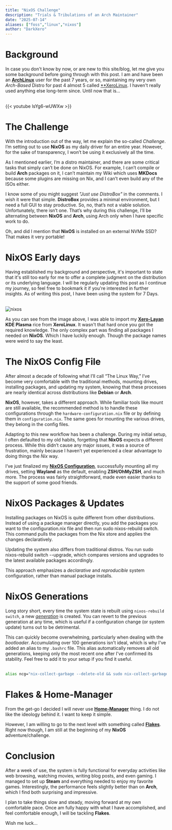 ```yaml
---
title: "NixOS Challenge"
description: "Trials & Tribulations of an Arch Maintainer"
date: "2025-07-14"
aliases: ["foss","linux","nixos"]
author: "DarkXero"
---
```


# Background

In case you don't know by now, or are new to this site/blog, let me give you some background before going through with this post. I am and have been an [**ArchLinux**](https://archlinux.org) user for the past 7 years, or so, maintaining my very own *Arch-Based* Distro for past 4 almost 5 called [**XeroLinux](https://xerolinux.xyz). I haven't really used anything else long-term since. Until now that is...<br /><br />

{{< youtube lsYg6-wUWXw >}}<br />

# The Challenge

With the introduction out of the way, let me explain the so-called *Challenge*. I’m setting out to use **NixOS** as my daily driver for an entire year. However, for the sake of transparency, I won’t be using it exclusively all the time.

As I mentioned earlier, I’m a distro maintainer, and there are some critical tasks that simply can’t be done on NixOS. For example, I can’t compile or build **Arch** packages on it, I can’t maintain my Wiki which uses **MKDocs** because some plugins are missing on Nix, and I can’t even build any of the ISOs either.

I know some of you might suggest *"Just use DistroBox"* in the comments. I wish it were that simple. **DistroBox** provides a minimal environment, but I need a full GUI to stay productive. So, no, that’s not a viable solution. Unfortunately, there isn’t one. That’s why during this challenge, I’ll be alternating between **NixOS** and **Arch**, using Arch only when I have specific work to do.

Oh, and did I mention that **NixOS** is installed on an external NVMe SSD? That makes it very portable!

# NixOS Early days

Having established my background and perspective, it's important to state that it's still too early for me to offer a complete judgment on the distribution or its underlying language. I will be regularly updating this post as I continue my journey, so feel free to bookmark it if you're interested in further insights. As of writing this post, I have been using the system for 7 Days.<br /><br />

![nixos](https://i.imgur.com/sDDUARJ.png)<br />

As you can see from the image above, I was able to import my [**Xero-Layan**](https://wiki.xerolinux.xyz/rices/) **KDE Plasma** rice from **XeroLinux**. It wasn't that hard once you got the required knowledge. The only complex part was finding all packages I needed on **NixOS**. Which I have luckily enough. Though the package names were weird to say the least. 

# The NixOS Config File

After almost a decade of following what I’ll call “The Linux Way,” I’ve become very comfortable with the traditional methods, mounting drives, installing packages, and updating my system, knowing that these processes are nearly identical across distributions like **Debian** or **Arch**.

**NixOS**, however, takes a different approach. While familiar tools like mount are still available, the recommended method is to handle these configurations through the `hardware-configuration.nix` file or by defining them in `configuration.nix`. The same goes for mounting the various drives, they belong in the config files.

Adapting to this new workflow has been a challenge. During my initial setup, I often defaulted to my old habits, forgetting that **NixOS** expects a different process. While this didn’t cause any major issues, it was a source of frustration, mainly because I haven’t yet experienced a clear advantage to doing things the *Nix* way.

I’ve just finalized my [**NixOS Configuration**](https://github.com/DarkXero-dev/Storage/blob/main/NixOS/configuration.nix), successfully mounting all my drives, setting **Wayland** as the default, enabling **ZSH/OhMyZSH**, and much more. The process was fairly straightforward, made even easier thanks to the support of some good friends.

# NixOS Packages & Updates

Installing packages on NixOS is quite different from other distributions. Instead of using a package manager directly, you add the packages you want to the configuration.nix file and then run sudo nixos-rebuild switch. This command pulls the packages from the Nix store and applies the changes declaratively.

Updating the system also differs from traditional distros. You run sudo nixos-rebuild switch --upgrade, which compares versions and upgrades to the latest available packages accordingly.

This approach emphasizes a *declarative* and *reproducible* system configuration, rather than manual package installs.

# NixOS Generations

Long story short, every time the system state is rebuilt using `nixos-rebuild switch`, a new [*generation*](https://nixos.wiki/wiki/Overview_of_the_NixOS_Linux_distribution#Generations) is created. You can revert to the previous generation at any time, which is useful if a configuration change (or system update) turns out to be detrimental.

This can quickly become overwhelming, particularly when dealing with the *bootloader*. Accumulating over 100 generations isn't ideal, which is why I've added an alias to my `.bashrc` file. This alias automatically removes all old generations, keeping only the most recent one after I've confirmed its stability. Feel free to add it to your setup if you find it useful.<br /><br />

```bash
alias ncg="nix-collect-garbage --delete-old && sudo nix-collect-garbage -d && sudo /run/current-system/bin/switch-to-configuration boot"
```

# Flakes & Home-Manager

From the get-go I decided I will never use [**Home-Manager**](https://nix-community.github.io/home-manager/index.xhtml#ch-introduction) thing. I do not like the ideology behind it. I want to keep it simple.

However, I am willing to go to the next level with something called [**Flakes**](https://wiki.nixos.org/wiki/Flakes). Right now though, I am still at the beginning of my **NixOS** adventure/challenge. 

# Conclusion

After a week of use, the system is fully functional for everyday activities like web browsing, watching movies, writing blog posts, and even gaming. I managed to set up **Steam** and everything needed to enjoy my favorite games. Interestingly, the performance feels slightly better than on **Arch**, which I find both surprising and impressive.

I plan to take things slow and steady, moving forward at my own comfortable pace. Once am fully happy with what I have accomplished, and feel comfortable enough, I will be tackling **Flakes**.

Wish me luck...


